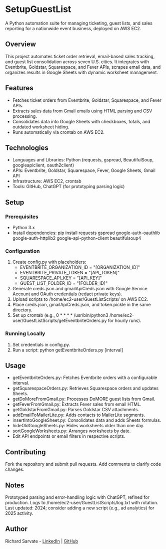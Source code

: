 # SetupGuestList

A Python automation suite for managing ticketing, guest lists, and sales reporting for a nationwide event business, deployed on AWS EC2.

## Overview
This project automates ticket order retrieval, email-based sales tracking, and guest list consolidation across seven U.S. cities. It integrates with Eventbrite, Goldstar, Squarespace, and Fever APIs, scrapes email data, and organizes results in Google Sheets with dynamic worksheet management.

## Features
- Fetches ticket orders from Eventbrite, Goldstar, Squarespace, and Fever APIs.
- Extracts sales data from Gmail emails using HTML parsing and CSV processing.
- Consolidates data into Google Sheets with checkboxes, totals, and outdated worksheet hiding.
- Runs automatically via crontab on AWS EC2.

## Technologies
- Languages and Libraries: Python (requests, gspread, BeautifulSoup, googleapiclient, oauth2client)
- APIs: Eventbrite, Goldstar, Squarespace, Fever, Google Sheets, Gmail API
- Infrastructure: AWS EC2, crontab
- Tools: GitHub, ChatGPT (for prototyping parsing logic)

## Setup
### Prerequisites
- Python 3.x
- Install dependencies: pip install requests gspread google-auth-oauthlib google-auth-httplib2 google-api-python-client beautifulsoup4

### Configuration
1. Create config.py with placeholders:
   - EVENTBRITE_ORGANIZATION_ID = "[ORGANIZATION_ID]"
   - EVENTBRITE_PRIVATE_TOKEN = "[API_TOKEN]"
   - SQUARESPACE_API_KEY = "[API_KEY]"
   - GUEST_LIST_FOLDER_ID = "[FOLDER_ID]"
2. Generate creds.json and gmailApiCreds.json with Google Service Account and OAuth credentials (redact private keys).
3. Upload scripts to /home/ec2-user/GuestListScripts/ on AWS EC2.
4. Place creds.json, gmailApiCreds.json, and token.pickle in the same directory.
5. Set up crontab (e.g., 0 * * * * /usr/bin/python3 /home/ec2-user/GuestListScripts/getEventbriteOrders.py for hourly runs).

### Running Locally
1. Set credentials in config.py.
2. Run a script: python getEventbriteOrders.py [interval]

## Usage
- getEventbriteOrders.py: Fetches Eventbrite orders with a configurable interval.
- getSquarespaceOrders.py: Retrieves Squarespace orders and updates Sheets.
- getDoMoreFromGmail.py: Processes DoMORE guest lists from Gmail.
- getFeverFromGmail.py: Extracts Fever sales from email HTML.
- getGoldstarFromGmail.py: Parses Goldstar CSV attachments.
- addEmailToMailerLite.py: Adds contacts to MailerLite segments.
- insertIntoGoogleSheet.py: Consolidates data and adds Sheets formulas.
- hideOldGoogleSheets.py: Hides worksheets older than one day.
- sortGoogleWorksheets.py: Arranges worksheets by date.
- Edit API endpoints or email filters in respective scripts.

## Contributing
Fork the repository and submit pull requests. Add comments to clarify code changes.

## Notes
Prototyped parsing and error-handling logic with ChatGPT, refined for production.
Logs to /home/ec2-user/GuestListScripts/log.txt with rotation.
Last updated: 2024; consider adding a new script (e.g., ad analytics) for 2025 activity.

## Author
Richard Sarvate - [LinkedIn](https://www.linkedin.com/in/richardsarvate/) | [GitHub](https://github.com/richsarvate)
